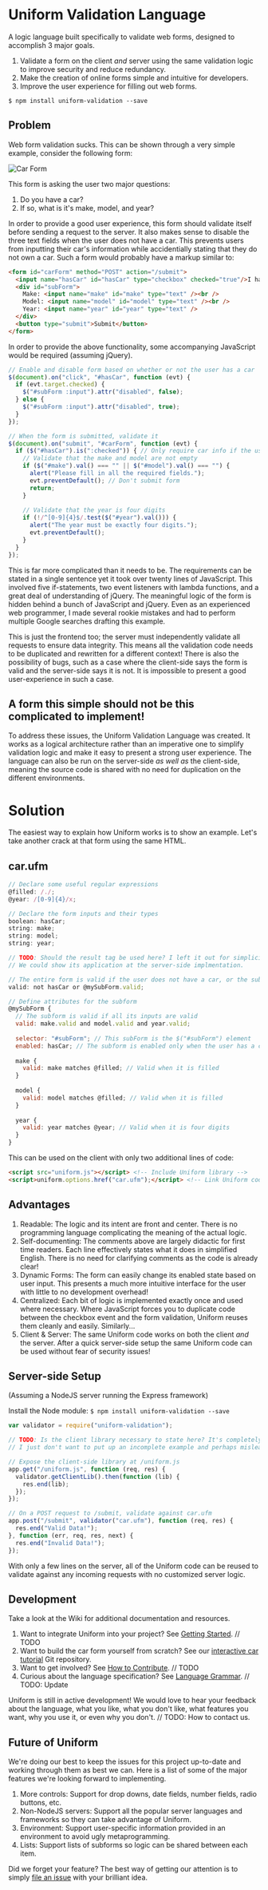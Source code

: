 Uniform Validation Language
==============

A logic language built specifically to validate web forms, designed to accomplish 3 major goals.

1. Validate a form on the client _and_ server using the same validation logic to improve security and reduce redundancy.
2. Make the creation of online forms simple and intuitive for developers.
3. Improve the user experience for filling out web forms.

```
$ npm install uniform-validation --save
```

Problem
--------------

Web form validation sucks. This can be shown through a very simple example, consider the following form:

![Car Form][car-form]

[car-form]: http://i65.tinypic.com/2vjoj6d.png

This form is asking the user two major questions:

1. Do you have a car?
2. If so, what is it's make, model, and year?

In order to provide a good user experience, this form should validate itself before sending a request to the server. It also makes sense to disable the three text fields when the user does not have a car. This prevents users from inputting their car's information while accidentially stating that they do not own a car. Such a form would probably have a markup similar to:

```html
<form id="carForm" method="POST" action="/submit">
  <input name="hasCar" id="hasCar" type="checkbox" checked="true"/>I have a car
  <div id="subForm">
    Make: <input name="make" id="make" type="text" /><br />
    Model: <input name="model" id="model" type="text" /><br />
    Year: <input name="year" id="year" type="text" />
  </div>
  <button type="submit">Submit</button>
</form>
```

In order to provide the above functionality, some accompanying JavaScript would be required (assuming jQuery).

```javascript
// Enable and disable form based on whether or not the user has a car
$(document).on("click", "#hasCar", function (evt) {
  if (evt.target.checked) {
    $("#subForm :input").attr("disabled", false);
  } else {
    $("#subForm :input").attr("disabled", true);
  }
});

// When the form is submitted, validate it
$(document).on("submit", "#carForm", function (evt) {
  if ($("#hasCar").is(":checked")) { // Only require car info if the user owns a car
    // Validate that the make and model are not empty
    if ($("#make").val() === "" || $("#model").val() === "") {
      alert("Please fill in all the required fields.");
      evt.preventDefault(); // Don't submit form
      return;
    }
    
    // Validate that the year is four digits
    if (!/^[0-9]{4}$/.test($("#year").val())) {
      alert("The year must be exactly four digits.");
      evt.preventDefault();
    }
  }
});
```

This is far more complicated than it needs to be. The requirements can be stated in a single sentence yet it took over twenty lines of JavaScript. This involved five if-statements, two event listeners with lambda functions, and a great deal of understanding of jQuery. The meaningful logic of the form is hidden behind a bunch of JavaScript and jQuery. Even as an experienced web programmer, I made several rookie mistakes and had to perform multiple Google searches drafting this example.

This is just the frontend too; the server must independently validate all requests to ensure data integrity. This means all the validation code needs to be duplicated and rewritten for a different context! There is also the possibility of bugs, such as a case where the client-side says the form is valid and the server-side says it is not. It is impossible to present a good user-experience in such a case.

A form this simple should not be this complicated to implement!
--------------

To address these issues, the Uniform Validation Language was created. It works as a logical architecture rather than an imperative one to simplify validation logic and make it easy to present a strong user experience. The language can also be run on the server-side _as well as_ the client-side, meaning the source code is shared with no need for duplication on the different environments.

Solution
==============

The easiest way to explain how Uniform works is to show an example. Let's take another crack at that form using the same HTML.

car.ufm
--------------

```javascript
// Declare some useful regular expressions
@filled: /./;
@year: /[0-9]{4}/x;

// Declare the form inputs and their types
boolean: hasCar;
string: make;
string: model;
string: year;

// TODO: Should the result tag be used here? I left it out for simplicity.
// We could show its application at the server-side implmentation.

// The entire form is valid if the user does not have a car, or the subform is valid
valid: not hasCar or @mySubForm.valid;

// Define attributes for the subform
@mySubForm {
  // The subform is valid if all its inputs are valid
  valid: make.valid and model.valid and year.valid;
  
  selector: "#subForm"; // This subForm is the $("#subForm") element
  enabled: hasCar; // The subform is enabled only when the user has a car
  
  make {
    valid: make matches @filled; // Valid when it is filled
  }
  
  model {
    valid: model matches @filled; // Valid when it is filled
  }
  
  year {
    valid: year matches @year; // Valid when it is four digits
  }
}
```

This can be used on the client with only two additional lines of code:

```html
<script src="uniform.js"></script> <!-- Include Uniform library -->
<script>uniform.options.href("car.ufm");</script> <!-- Link Uniform code -->
```

Advantages
--------------

1. Readable: The logic and its intent are front and center. There is no programming language complicating the meaning of the actual logic.
2. Self-documenting: The comments above are largely didactic for first time readers. Each line effectively states what it does in simplified English. There is no need for clarifying comments as the code is already clear!
3. Dynamic Forms: The form can easily change its enabled state based on user input. This presents a much more intuitive interface for the user with little to no development overhead!
4. Centralized: Each bit of logic is implemented exactly once and used where necessary. Where JavaScript forces you to duplicate code between the checkbox event and the form validation, Uniform reuses them cleanly and easily. Similarly...
5. Client & Server: The same Uniform code works on both the client _and_ the server. After a quick server-side setup the same Uniform code can be used without fear of security issues!

Server-side Setup
--------------

(Assuming a NodeJS server running the Express framework)

Install the Node module: `$ npm install uniform-validation --save`

```javascript
var validator = require("uniform-validation");

// TODO: Is the client library necessary to state here? It's completely copy-pasteable and is pretty meaningless to the overall point
// I just don't want to put up an incomplete example and perhaps mislead people.

// Expose the client-side library at /uniform.js
app.get("/uniform.js", function (req, res) {
  validator.getClientLib().then(function (lib) {
    res.end(lib);
  });
});

// On a POST request to /submit, validate against car.ufm
app.post("/submit", validator("car.ufm"), function (req, res) {
  res.end("Valid Data!");
}, function (err, req, res, next) {
  res.end("Invalid Data!");
});
```

With only a few lines on the server, all of the Uniform code can be reused to validate against any incoming requests with no customized server logic.

Development
--------------

Take a look at the Wiki for additional documentation and resources.

1. Want to integrate Uniform into your project? See [Getting Started](https://github.com/uniform-team/Uniform-Validation-Language/wiki/Getting-Started). // TODO
2. Want to build the car form yourself from scratch? See our [interactive car tutorial](https://github.com/uniform-team/Uniform-Car-Example) Git repository.
3. Want to get involved? See [How to Contribute](https://github.com/uniform-team/Uniform-Validation-Language/wiki/How-to-Contribute). // TODO
4. Curious about the language specification? See [Language Grammar](https://github.com/uniform-team/Uniform-Validation-Language/wiki/Language-Grammar). // TODO: Update

Uniform is still in active development! We would love to hear your feedback about the language, what you like, what you don't like, what features you want, why you use it, or even why you don't. // TODO: How to contact us.

Future of Uniform
--------------

We're doing our best to keep the issues for this project up-to-date and working through them as best we can. Here is a list of some of the major features we're looking forward to implementing.

1. More controls: Support for drop downs, date fields, number fields, radio buttons, etc.
2. Non-NodeJS servers: Support all the popular server languages and frameworks so they can take advantage of Uniform.
3. Environment: Support user-specific information provided in an environment to avoid ugly metaprogramming.
4. Lists: Support lists of subforms so logic can be shared between each item.

Did we forget your feature? The best way of getting our attention is to simply [file an issue](https://github.com/uniform-team/Uniform-Validation-Language/issues/new) with your brilliant idea.
